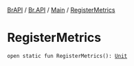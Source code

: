 [BrAPI](../../index.md) / [Br.API](../index.md) / [Main](index.md) / [RegisterMetrics](./-register-metrics.md)

# RegisterMetrics

`open static fun RegisterMetrics(): `[`Unit`](https://kotlinlang.org/api/latest/jvm/stdlib/kotlin/-unit/index.html)